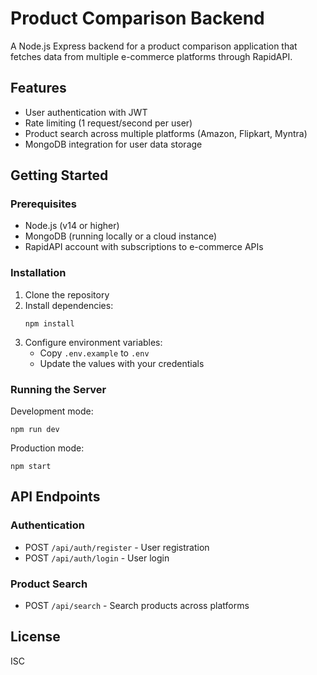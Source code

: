 # Product Comparison Backend

A Node.js Express backend for a product comparison application that fetches data from multiple e-commerce platforms through RapidAPI.

## Features

- User authentication with JWT
- Rate limiting (1 request/second per user)
- Product search across multiple platforms (Amazon, Flipkart, Myntra)
- MongoDB integration for user data storage

## Getting Started

### Prerequisites

- Node.js (v14 or higher)
- MongoDB (running locally or a cloud instance)
- RapidAPI account with subscriptions to e-commerce APIs

### Installation

1. Clone the repository
2. Install dependencies:
   ```
   npm install
   ```
3. Configure environment variables:
   - Copy `.env.example` to `.env`
   - Update the values with your credentials

### Running the Server

Development mode:
```
npm run dev
```

Production mode:
```
npm start
```

## API Endpoints

### Authentication

- POST `/api/auth/register` - User registration
- POST `/api/auth/login` - User login

### Product Search

- POST `/api/search` - Search products across platforms

## License

ISC